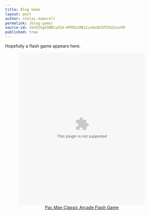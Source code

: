 ```yaml
---
title: Blog Game
layout: post
author: niklas.damarell
permalink: /blog-game/
source-id: 1kXdZSgd3BBCyd2A-HFMSbzRBiCuz6xN3IPX3GZncohM
published: true
---
```

Hopefully a flash game appears here.


<div align="center"><embed src="http://www.classicgamesarcade.com/games/pacman.swf" width="415px" height="500px" autostart="true" loop="false" controller="true"><br /><a href="http://www.classicgamesarcade.com/game/21593/pac-man-classic-arcade-flash-game.html">Pac Man Classic Arcade Flash Game</a></div>
